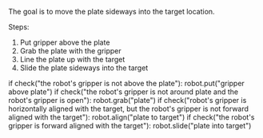 

The goal is to move the plate sideways into the target location. 

Steps:
1. Put gripper above the plate
2. Grab the plate with the gripper
3. Line the plate up with the target
4. Slide the plate sideways into the target 

if check("the robot's gripper is not above the plate"):
    robot.put("gripper above plate")
if check("the robot's gripper is not around plate and the robot's gripper is open"):
    robot.grab("plate")
if check("robot's gripper is horizontally aligned with the target, but the robot's gripper is not forward aligned with the target"):
    robot.align("plate to target")
if check("the robot's gripper is forward aligned with the target"):
    robot.slide("plate into target")